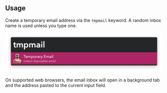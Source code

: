 ## Usage

Create a temporary email address via the `tmpmail` keyword. A random inbox name is used unless you type one.

![Creating a temporary email](images/tmpmail.png)

On supported web browsers, the email inbox will open in a background tab and the address pasted to the current input field.
